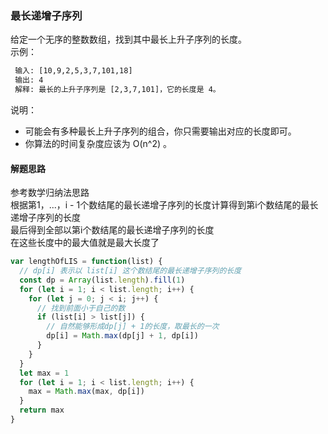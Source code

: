 ### 最长递增子序列

给定一个无序的整数数组，找到其中最长上升子序列的长度。
<br>
示例：
 ```html
  输入: [10,9,2,5,3,7,101,18]
  输出: 4 
  解释: 最长的上升子序列是 [2,3,7,101]，它的长度是 4。
```
说明：
* 可能会有多种最长上升子序列的组合，你只需要输出对应的长度即可。
* 你算法的时间复杂度应该为 O(n^2) 。

#### 解题思路
参考数学归纳法思路
<br>
根据第1，...，i - 1个数结尾的最长递增子序列的长度计算得到第i个数结尾的最长递增子序列的长度
<br>
最后得到全部以第i个数结尾的最长递增子序列的长度
<br>
在这些长度中的最大值就是最大长度了

```javascript
var lengthOfLIS = function(list) {
  // dp[i] 表示以 list[i] 这个数结尾的最长递增子序列的长度
  const dp = Array(list.length).fill(1)
  for (let i = 1; i < list.length; i++) {
    for (let j = 0; j < i; j++) {
      // 找到前面小于自己的数
      if (list[i] > list[j]) {
        // 自然能够形成dp[j] + 1的长度，取最长的一次
        dp[i] = Math.max(dp[j] + 1, dp[i])
      }
    }
  }
  let max = 1
  for (let i = 1; i < list.length; i++) {
    max = Math.max(max, dp[i])
  }
  return max
}
```
